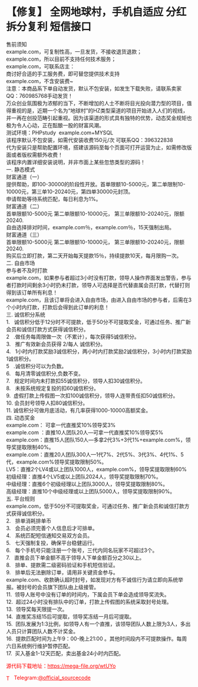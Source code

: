# 【修复】 全网地球村，手机自适应 分红拆分复利 短信接口

售前须知<br>example.com，可复制性高，一旦发货，不接收退货退款；<br>example.com，所以目前不支持任何技术服务；<br>example.com，可联系店主：<br>商讨好合适的手工服务费，即可替您提供技术支持<br>example.com，不含安装费~<br>注意：本商品系下单自动发货，默认不包安装，如发生下载失败，请联系卖家QQ：760985768手动发货！<br>万众创业氛围极为浓郁的当下，不断增加的人士不断将目光投向潜力型的项目，值得重视的是，近期一个名为“地球村”的HZ类型渠道的项目开始进入人们的视线，并一再在创投范畴引起重视。因为该渠道的形式具有独特的优势，动态奖金规矩也极为令人心动，正在酝酿一股的财富风潮。<br>测试环境：PHPstudy  example.com+MYSQL<br>该程序默认不包安装，如需代安装收费150元/次 可联系QQ：396322838<br>代为安装只是帮助配置环境，搭建该源码至每个页面可打开运营为止，如需修改版面或者版权需额外收费！<br>该程序内置详细安装说明，并非市面上某些忽悠类型的源码！<br>一. 静态模式<br>财富通道（一）<br>提供帮助，即100-30000的阶段性开放。首单限额10-5000元，第二单限制10-10000元，第三单10-20240元，第四单30000元封顶。<br>申请帮助等待系统匹配，每日利息为1%。<br>财富通道（二）<br>首单限额10-5000元 第二单限额10-10000元， 第三单限额10-20240元，限额20240.<br>自由选择排对时间，example.com％，example.com％，15天强制出局。<br>财富通道（三）<br>首单限额10-5000元 第二单限额10-10000元， 第三单限额10-20240元，限额20240.<br>购买后立即打款，第二天开始每天提款15％，持续提款10天，每月限购一次。<br>二. 自由市场<br>参与者不及时打款<br>example.com，如果参与者超过3小时没有打款，领导人操作界面发出警告，参与者打款时间剩余3小时扔未打款，领导人可选择是否代替直属会员打款，代替打则得到该订单所有利息！<br>example.com，且该订单将会进入自由市场，由进入自由市场的参与者，后需在3个小时内打款，打款后会得到此订单的利息！<br>三. 诚信积分系统<br>1.   诚信积分低于12分时不可提款，低于50分不可提取奖金，可通过任务、推广新会员和诚信打款方式获得诚信积分。<br>2   .做任务每周限做一次（不累计），每次获得5诚信积分。<br>3.   推广有效新会员获得 2/每人 诚信积分。<br>4.   1小时内打款奖励3诚信积分，两小时内打款奖励2诚信积分，3小时内打款奖励1诚信积分。<br>5   .诚信积分可以为负数。<br>6.   每月清零诚信积分,负数不变。<br>7.   规定时间内未打款扣55诚信积分，领导人扣30诚信积分。<br>8.   未按系统规定复投的扣60诚信积分。<br>9.  虚假打款上传假图一次扣100诚信积分，领导人连带责任扣50诚信积分。<br>10. 会员封号领导人扣80诚信积分。<br>11. 诚信积分可做月底活动，有几率获得1000-10000高额奖金。<br>四. 动态奖金<br>example.com： 可拿一代直推奖10%领导奖3%<br>example.com ：直推10人团队20人—可拿一代直推奖10%领导奖5%<br>example.com：直推15人团队150人—多拿2代3%+3代1%+example.com%，领导奖提取限制40%。<br>example.com：直推20人团队300人—1代7%、2代5%、3代3%、4代1%、5代，example.com%领导奖提取限制50%。<br>LV5：直推2个LV4或以上团队1000人，example.com%，领导奖提取限制60%<br>初级经理：直推4个LV5或以上团队2024人，领导奖提取限制70%。<br>中级经理：直推6个初级经理以上团队3000人，领导奖提取限制80%。<br>高级经理：直推10个中级经理或以上团队5000人，领导奖提取限制90%。<br>五. 平台规则<br>example.com，低于50分不可提取奖金，可通过任务、推广新会员和诚信打款方式获得诚信积分。<br>2.   排单消耗排单币<br>3.   会员必须完善个人信息后才可排单。<br>4.   系统匹配短信通知交易双方会员。<br>5.   七天强制复投，确保平台稳健运行。<br>6.   每个手机号只能注册一个账号，三代内同名玩家不可超过3个。<br>7.   直推会员下单金额不高于领导人下单金额百分之30以上。<br>8.   排单、提款需二级密码验证和手机短信验证。<br>9.   排单后无法删除订单，请用非关键资金参与。<br>example.com、收款确认超时封号，如发现对方有不诚信行为请立即向系统举报。被封号的会员旗下团队由上级接管。<br>11.  领导人账号中没有订单的时间内，下属会员下单会造成领导奖流失。<br>12.  超过24小时没有排队中的订单，打款上传假图的系统采取封号处理。<br>13.  领导奖每天限提一次。<br>14.  直推奖冻结15后可提取，领导奖冻结一月后可提取。<br>15.  团队发展为1:3比例，如领导人有一个直推，该领导团队人数上限为3人，多出人员只计算团队人数不计奖金。<br>16.  提款匹配时间为上午9：00-晚上21:00 。其他时间段内不可提款操作。每周六日系统例行维护暂停匹配。<br>17.  买入基金1-12天匹配，卖出基金24小时内匹配。<br>


<p style="color: red;">源代码下载地址：<a href="https://mega-file.org/wtUYo" style="color: red;">https://mega-file.org/wtUYo</a></p><p style="color: red;"><img src="https://cdn-icons-png.flaticon.com/512/2111/2111646.png" alt="Telegram Icon" style="width: 16px; vertical-align: middle; margin-right: 5px;">Telegram:<a href="https://t.me/official_sourcecode" style="color: red;">@official_sourcecode</a></p>